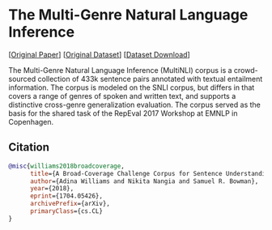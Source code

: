 # The Multi-Genre Natural Language Inference

[[Original Paper](https://arxiv.org/abs/1704.05426)] [[Original Dataset](https://cims.nyu.edu/~sbowman/multinli)] [[Dataset Download](https://storage.depia.wiki/idmultinli/)]


The Multi-Genre Natural Language Inference (MultiNLI) corpus is a crowd-sourced collection of 433k sentence pairs annotated with textual entailment information. The corpus is modeled on the SNLI corpus, but differs in that covers a range of genres of spoken and written text, and supports a distinctive cross-genre generalization evaluation. The corpus served as the basis for the shared task of the RepEval 2017 Workshop at EMNLP in Copenhagen.

## Citation

```bibtex
@misc{williams2018broadcoverage,
      title={A Broad-Coverage Challenge Corpus for Sentence Understanding through Inference}, 
      author={Adina Williams and Nikita Nangia and Samuel R. Bowman},
      year={2018},
      eprint={1704.05426},
      archivePrefix={arXiv},
      primaryClass={cs.CL}
}
```
